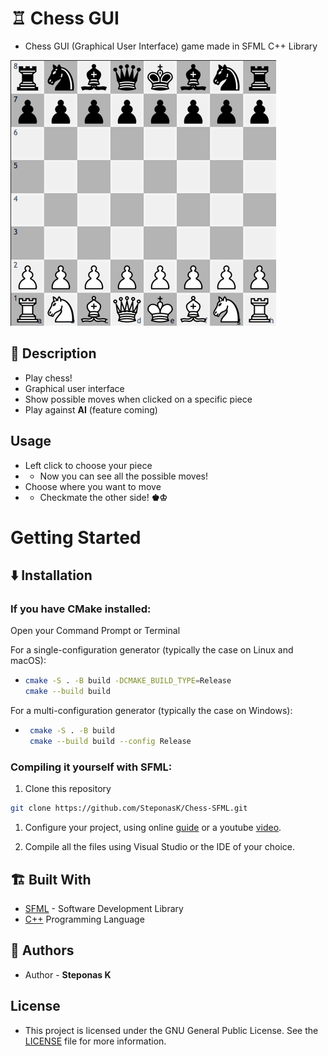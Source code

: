 # ♖ Chess GUI 

- Chess GUI (Graphical User Interface) game made in SFML C++ Library

![Chess game](README-images/game.png)
## 📖 Description
- Play chess!
- Graphical user interface
- Show possible moves when clicked on a specific piece
- Play against __AI__ (feature coming)


## Usage
- Left click to choose your piece
- - Now you can see all the possible moves!
- Choose where you want to move
- - Checkmate the other side! __♚♔__
# Getting Started

## ⬇️ Installation    

### If you have CMake installed:

Open your Command Prompt or Terminal

For a single-configuration generator (typically the case on Linux and macOS):

-
    ```bash
    cmake -S . -B build -DCMAKE_BUILD_TYPE=Release
    cmake --build build
    ```

For a multi-configuration generator (typically the case on Windows):

-    
   ```bash
    cmake -S . -B build
    cmake --build build --config Release
    ```


### Compiling it yourself with SFML:
1. Clone this repository
```bash
git clone https://github.com/SteponasK/Chess-SFML.git
```
1. Configure your project, using online [guide](https://www.sfml-dev.org/tutorials/2.6/start-vc.php) or a youtube [ video](https://www.youtube.com/watch?v=neIoDQ71yb0).

1. Compile all the files using Visual Studio or the IDE of your choice.
## 🏗️ Built With

* [SFML](https://www.sfml-dev.org/) - Software Development Library 
* [C++](https://cplusplus.com/)  Programming Language

## 👑 Authors
- Author - __Steponas K__

## License
- This project is licensed under the GNU General Public License. See the [LICENSE](LICENSE) file for more information.